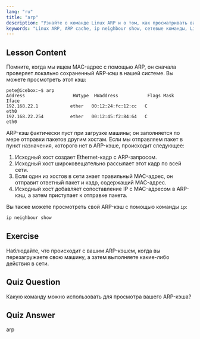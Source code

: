 ```yaml
---
lang: "ru"
title: "arp"
description: "Узнайте о команде Linux ARP и о том, как просматривать ваш ARP-кэш. Поймите роль ARP в сетевой коммуникации. Руководство для начинающих по ARP."
keywords: "Linux ARP, ARP cache, ip neighbour show, сетевые команды, Linux networking, Linux для начинающих, Linux tutorial"
---
```


## Lesson Content

Помните, когда мы ищем MAC-адрес с помощью ARP, он сначала проверяет локально сохраненный ARP-кэш в нашей системе. Вы можете просмотреть этот кэш:

```
pete@icebox:~$ arp
Address                  HWtype  HWaddress           Flags Mask            Iface
192.168.22.1            ether   00:12:24:fc:12:cc   C                     eth0
192.168.22.254          ether   00:12:45:f2:84:64   C                     eth0
```

ARP-кэш фактически пуст при загрузке машины; он заполняется по мере отправки пакетов другим хостам. Если мы отправляем пакет в пункт назначения, которого нет в ARP-кэше, происходит следующее:

1. Исходный хост создает Ethernet-кадр с ARP-запросом.
2. Исходный хост широковещательно рассылает этот кадр по всей сети.
3. Если один из хостов в сети знает правильный MAC-адрес, он отправит ответный пакет и кадр, содержащий MAC-адрес.
4. Исходный хост добавляет сопоставление IP с MAC-адресом в ARP-кэш, а затем приступает к отправке пакета.

Вы также можете просмотреть свой ARP-кэш с помощью команды `ip`:

```bash
ip neighbour show
```

## Exercise

Наблюдайте, что происходит с вашим ARP-кэшем, когда вы перезагружаете свою машину, а затем выполняете какие-либо действия в сети.

## Quiz Question

Какую команду можно использовать для просмотра вашего ARP-кэша?

## Quiz Answer

arp
